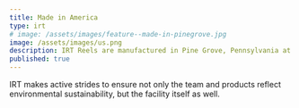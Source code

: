 ```yaml
---
title: Made in America
type: irt
# image: /assets/images/feature--made-in-pinegrove.jpg
image: /assets/images/us.png
description: IRT Reels are manufactured in Pine Grove, Pennsylvania at our state of the art LEED Gold manufacturing facility. 
published: true
---
```


<!-- ![Made in Pine Grove PA](/assets/images/feature--made-in-pinegrove.jpg){:class="img-fluid rounded float-right ml-4 mb-3" width="50%"} -->
IRT makes active strides to ensure not only the team and products reflect environmental sustainability, but the facility itself as well. 
